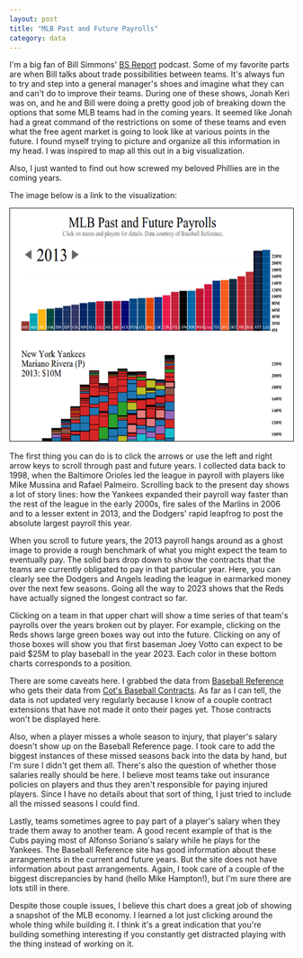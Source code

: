 ```yaml
---
layout: post
title: "MLB Past and Future Payrolls"
category: data
---
```


I'm a big fan of Bill Simmons' [BS
Report](http://espn.go.com/espnradio/podcast/archive?id=2864045)
podcast. Some of my favorite parts are when Bill talks about trade
possibilities between teams. It's always fun to try and step into a
general manager's shoes and imagine what they can and can't do to
improve their teams. During one of these shows, Jonah Keri was on, and
he and Bill were doing a pretty good job of breaking down the options
that some MLB teams had in the coming years. It seemed like Jonah had
a great command of the restrictions on some of these teams and even
what the free agent market is going to look like at various points in
the future. I found myself trying to picture and organize all this
information in my head. I was inspired to map all this out in a big
visualization.

Also, I just wanted to find out how screwed my beloved Phillies are in
the coming years.

The image below is a link to the visualization:

<a href="/mlbpayrolls">
<img src="/images/mlbpayrolls_thumbnail.png"
     alt="MLB Payrolls Thumbnail"
     border="1" width="600" height="413">
</a>

The first thing you can do is to click the arrows or use the left and
right arrow keys to scroll through past and future years. I collected
data back to 1998, when the Baltimore Orioles led the league in
payroll with players like Mike Mussina and Rafael Palmeiro. Scrolling
back to the present day shows a lot of story lines: how the Yankees
expanded their payroll way faster than the rest of the league in the
early 2000s, fire sales of the Marlins in 2006 and to a lesser extent
in 2013, and the Dodgers' rapid leapfrog to post the absolute largest
payroll this year.

When you scroll to future years, the 2013 payroll hangs around as a
ghost image to provide a rough benchmark of what you might expect the
team to eventually pay. The solid bars drop down to show the contracts
that the teams are currently obligated to pay in that particular
year. Here, you can clearly see the Dodgers and Angels leading the
league in earmarked money over the next few seasons. Going all the way
to 2023 shows that the Reds have actually signed the longest contract
so far.

Clicking on a team in that upper chart will show a time series of that
team's payrolls over the years broken out by player. For example,
clicking on the Reds shows large green boxes way out into the
future. Clicking on any of those boxes will show you that first
baseman Joey Votto can expect to be paid $25M to play baseball in the
year 2023. Each color in these bottom charts corresponds to a
position.

There are some caveats here. I grabbed the data from [Baseball
Reference](http://www.baseball-reference.com/) who gets their data
from [Cot's Baseball
Contracts](http://www.baseballprospectus.com/compensation/cots/). As
far as I can tell, the data is not updated very regularly because I
know of a couple contract extensions that have not made it onto their
pages yet. Those contracts won't be displayed here.

Also, when a player misses a whole season to injury, that player's
salary doesn't show up on the Baseball Reference page. I took care to
add the biggest instances of these missed seasons back into the data
by hand, but I'm sure I didn't get them all. There's also the question
of whether those salaries really should be here. I believe most teams
take out insurance policies on players and thus they aren't
responsible for paying injured players. Since I have no details about
that sort of thing, I just tried to include all the missed seasons I
could find.

Lastly, teams sometimes agree to pay part of a player's salary when
they trade them away to another team. A good recent example of that is
the Cubs paying most of Alfonso Soriano's salary while he plays for
the Yankees. The Baseball Reference site has good information about
these arrangements in the current and future years. But the site does
not have information about past arrangements. Again, I took care of a
couple of the biggest discrepancies by hand (hello Mike Hampton!), but
I'm sure there are lots still in there.

Despite those couple issues, I believe this chart does a great job of
showing a snapshot of the MLB economy. I learned a lot just clicking
around the whole thing while building it. I think it's a great
indication that you're building something interesting if you
constantly get distracted playing with the thing instead of working on
it.
